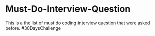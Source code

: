 # Must-Do-Interview-Question

This is a the list of must do coding interview question that were asked before.
#30DaysChallenge
